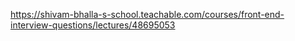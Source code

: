 https://shivam-bhalla-s-school.teachable.com/courses/front-end-interview-questions/lectures/48695053 
